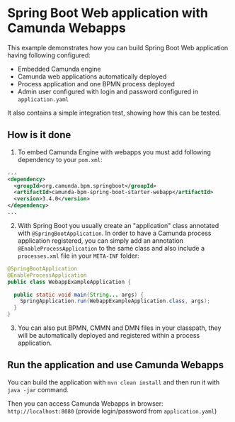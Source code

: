 # Spring Boot Web application with Camunda Webapps

This example demonstrates how you can build Spring Boot Web application having following configured:
* Embedded Camunda engine
* Camunda web applications automatically deployed
* Process application and one BPMN process deployed
* Admin user configured with login and password configured in `application.yaml`

It also contains a simple integration test, showing how this can be tested.

## How is it done

1. To embed Camunda Engine with webapps you must add following dependency to your `pom.xml`:

```xml
...
<dependency>
  <groupId>org.camunda.bpm.springboot</groupId>
  <artifactId>camunda-bpm-spring-boot-starter-webapp</artifactId>
  <version>3.4.0</version>
</dependency>
...
```

2. With Spring Boot you usually create an "application" class annotated with `@SpringBootApplication`. In order to have a Camunda process application
registered, you can simply add an annotation `@EnableProcessApplication` to the same class and also include a `processes.xml` file in your `META-INF` folder:

```java
@SpringBootApplication
@EnableProcessApplication
public class WebappExampleApplication {

  public static void main(String... args) {
    SpringApplication.run(WebappExampleApplication.class, args);
  }
}
```

3. You can also put BPMN, CMMN and DMN files in your classpath, they will be automatically deployed and registered within a process application.


## Run the application and use Camunda Webapps

You can build the application with `mvn clean install` and then run it with `java -jar` command.

Then you can access Camunda Webapps in browser: `http://localhost:8080` (provide login/password from `application.yaml`)

